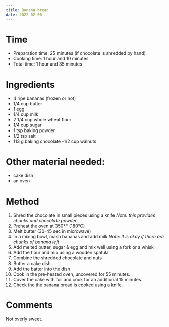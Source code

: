 ```yaml
---
title: Banana bread
date: 2022-02-06
---
```



# Time
- Preparation time: 25 minutes (if chocolate is shredded by hand)
- Cooking time: 1 hour and 10 minutes
- Total time: 1 hour and 35 minutes

# Ingredients
- 4 ripe bananas (frozen or not)
- 1/4 cup butter
- 1 egg
- 1/4 cup milk
- 2 1/4 cup whole wheat flour
- 1/4 cup sugar
- 1 tsp baking powder
- 1/2 tsp salt
- 113 g baking chocolate
-1/2 cup walnuts

# Other material needed:
- cake dish
- an oven


# Method
1. Shred the chocolate in small pieces using a knife
*Note: this provides chunks and chocolate powder.*
2. Preheat the oven at 350&deg;F (180&deg;C)
3. Melt butter (30-45 sec in microwave)
4. In a mixing bowl, mash bananas and add milk
*Note: It is okay if there are chunks of banana left*
5. Add melted butter, sugar & egg and mix well using a fork or a whisk
6. Add the flour and mix using a wooden spatula
7. Combine the shredded chocolate and nuts
8. Butter a cake dish
9. Add the batter into the dish
10. Cook in the pre-heated oven, uncovered for 55 minutes.
11. Cover the cake with foil and cook for an additional 15 minutes.
12. Check the the banana bread is cooked using a knife.

# Comments
Not overly sweet.
